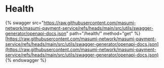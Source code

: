 # Health

{% swagger src="https://raw.githubusercontent.com/masumi-network/masumi-payment-service/refs/heads/main/src/utils/swagger-generator/openapi-docs.json" path="/health/" method="get" %}
[https://raw.githubusercontent.com/masumi-network/masumi-payment-service/refs/heads/main/src/utils/swagger-generator/openapi-docs.json](https://raw.githubusercontent.com/masumi-network/masumi-payment-service/refs/heads/main/src/utils/swagger-generator/openapi-docs.json)
{% endswagger %}
